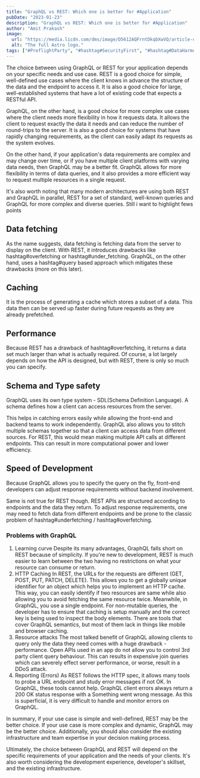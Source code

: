 ```yaml
---
title: "GraphQL vs REST: Which one is better for #Application"
pubDate: "2023-01-23"
description: "GraphQL vs REST: Which one is better for #Application"
author: "Amit Prakash"
image:
  url: "https://media.licdn.com/dms/image/D5612AQFrntDkqbXwVQ/article-cover_image-shrink_600_2000/0/1674340036431?e=1713398400&v=beta&t=qZm5hYp_j2r7wJlwNeHePpxR2guPE6bg-ujZ8WOXYMA"
  alt: "The full Astro logo."
tags: ["#PreflightParty", "#hashtag#SecurityFirst", "#hashtag#DataHarmony", "#hashtag#NoMoreWebWalls"]
---
```


The choice between using GraphQL or REST for your application depends on your specific needs and use case.
REST is a good choice for simple, well-defined use cases where the client knows in advance the structure of the data and the endpoint to access it. It is also a good choice for large, well-established systems that have a lot of existing code that expects a RESTful API.

GraphQL, on the other hand, is a good choice for more complex use cases where the client needs more flexibility in how it requests data. It allows the client to request exactly the data it needs and can reduce the number of round-trips to the server. It is also a good choice for systems that have rapidly changing requirements, as the client can easily adapt its requests as the system evolves.

On the other hand, if your application's data requirements are complex and may change over time, or if you have multiple client platforms with varying data needs, then GraphQL may be a better fit. GraphQL allows for more flexibility in terms of data queries, and it also provides a more efficient way to request multiple resources in a single request.

It's also worth noting that many modern architectures are using both REST and GraphQL in parallel, REST for a set of standard, well-known queries and GraphQL for more complex and diverse queries.
Still i want to highlight fews points

## Data fetching 
As the name suggests, data fetching is fetching data from the server to display on the client. With REST, it introduces drawbacks like hashtag#overfetching or hashtag#under_fetching. GraphQL, on the other hand, uses a hashtag#query based approach which mitigates these drawbacks (more on this later).

## Caching
It is the process of generating a cache which stores a subset of a data. This data then can be served up faster during future requests as they are already prefetched.

## Performance
Because REST has a drawback of hashtag#overfetching, it returns a data set much larger than what is actually required. Of course, a lot largely depends on how the API is designed, but with REST, there is only so much you can specify.

## Schema and Type safety
GraphQL uses its own type system - SDL(Schema Definition Language). A schema defines how a client can access resources from the server. 

This helps in catching errors easily while allowing the front-end and backend teams to work independently. GraphQL also allows you to stitch multiple schemas together so that a client can access data from different sources. 
For REST, this would mean making multiple API calls at different endpoints. This can result in more computational power and lower efficiency.

## Speed of Development
Because GraphQL allows you to specify the query on the fly, front-end developers can adjust response requirements without backend involvement. 

Same is not true for REST though. REST APIs are structured according to endpoints and the data they return. To adjust response requirements, one may need to fetch data from different endpoints and be prone to the classic problem of hashtag#underfetching / hashtag#overfetching. 

### Problems with GraphQL

1. Learning curve
Despite its many advantages, GraphQL falls short on REST because of simplicity. If you're new to development, REST is much easier to learn between the two having no restrictions on what your resource can consume or return.
2. HTTP Caching
In REST, the URLs for the requests are different (GET, POST, PUT, PATCH, DELETE). This allows you to get a globally unique identifier for an object which helps you to implement an HTTP cache. This way, you can easily identify if two resources are same while also allowing you to avoid fetching the same resource twice.
Meanwhile, in GraphQL, you use a single endpoint. For non-mutable queries, the developer has to ensure that caching is setup manually and the correct key is being used to inspect the body elements. There are tools that cover GraphQL semantics, but most of them lack in things like mobile and browser caching.
3. Resource attacks
The most talked benefit of GraphQL allowing clients to query only the data they need comes with a huge drawback - performance. Open APIs used in an app do not allow you to control 3rd party client query behaviour. This can results in expensive join queries which can severely effect server performance, or worse, result in a DDoS attack.
4. Reporting (Errors)
As REST follows the HTTP spec, it allows many tools to probe a URL endpoint and study error messages if not OK. In GraphQL, these tools cannot help. GraphQL client errors always return a 200 OK status response with a Something went wrong message. As this is superficial, it is very difficult to handle and monitor errors on GraphQL.

In summary, if your use case is simple and well-defined, REST may be the better choice. If your use case is more complex and dynamic, GraphQL may be the better choice. Additionally, you should also consider the existing infrastructure and team expertise in your decision making process.

Ultimately, the choice between GraphQL and REST will depend on the specific requirements of your application and the needs of your clients. It's also worth considering the development experience, developer's skillset, and the existing infrastructure.
